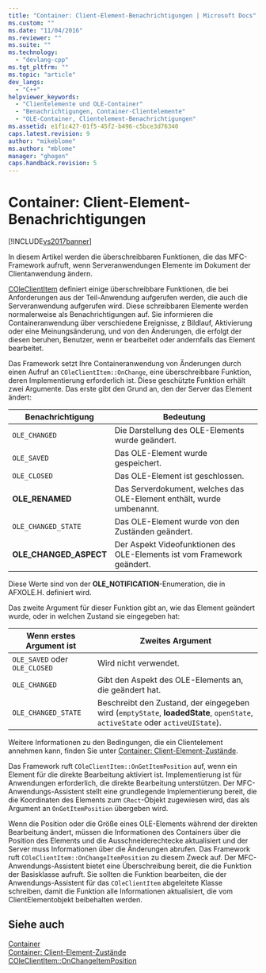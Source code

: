 ```yaml
---
title: "Container: Client-Element-Benachrichtigungen | Microsoft Docs"
ms.custom: ""
ms.date: "11/04/2016"
ms.reviewer: ""
ms.suite: ""
ms.technology: 
  - "devlang-cpp"
ms.tgt_pltfrm: ""
ms.topic: "article"
dev_langs: 
  - "C++"
helpviewer_keywords: 
  - "Clientelemente und OLE-Container"
  - "Benachrichtigungen, Container-Clientelemente"
  - "OLE-Container, Clientelement-Benachrichtigungen"
ms.assetid: e1f1c427-01f5-45f2-b496-c5bce3d76340
caps.latest.revision: 9
author: "mikeblome"
ms.author: "mblome"
manager: "ghogen"
caps.handback.revision: 5
---
```

# Container: Client-Element-Benachrichtigungen
[!INCLUDE[vs2017banner](../assembler/inline/includes/vs2017banner.md)]

In diesem Artikel werden die überschreibbaren Funktionen, die das MFC\-Framework aufruft, wenn Serveranwendungen Elemente im Dokument der Clientanwendung ändern.  
  
 [COleClientItem](../mfc/reference/coleclientitem-class.md) definiert einige überschreibbare Funktionen, die bei Anforderungen aus der Teil\-Anwendung aufgerufen werden, die auch die Serveranwendung aufgerufen wird.  Diese schreibbaren Elemente werden normalerweise als Benachrichtigungen auf.  Sie informieren die Containeranwendung über verschiedene Ereignisse, z Bildlauf, Aktivierung oder eine Meinungsänderung, und von den Änderungen, die erfolgt der diesen beruhen, Benutzer, wenn er bearbeitet oder andernfalls das Element bearbeitet.  
  
 Das Framework setzt Ihre Containeranwendung von Änderungen durch einen Aufruf an `COleClientItem::OnChange`, eine überschreibbare Funktion, deren Implementierung erforderlich ist.  Diese geschützte Funktion erhält zwei Argumente.  Das erste gibt den Grund an, den der Server das Element ändert:  
  
|Benachrichtigung|Bedeutung|  
|----------------------|---------------|  
|`OLE_CHANGED`|Die Darstellung des OLE\-Elements wurde geändert.|  
|`OLE_SAVED`|Das OLE\-Element wurde gespeichert.|  
|`OLE_CLOSED`|Das OLE\-Element ist geschlossen.|  
|**OLE\_RENAMED**|Das Serverdokument, welches das OLE\-Element enthält, wurde umbenannt.|  
|`OLE_CHANGED_STATE`|Das OLE\-Element wurde von den Zuständen geändert.|  
|**OLE\_CHANGED\_ASPECT**|Der Aspekt Videofunktionen des OLE\-Elements ist vom Framework geändert.|  
  
 Diese Werte sind von der **OLE\_NOTIFICATION**\-Enumeration, die in AFXOLE.H. definiert wird.  
  
 Das zweite Argument für dieser Funktion gibt an, wie das Element geändert wurde, oder in welchen Zustand sie eingegeben hat:  
  
|Wenn erstes Argument ist|Zweites Argument|  
|------------------------------|----------------------|  
|`OLE_SAVED` oder `OLE_CLOSED`|Wird nicht verwendet.|  
|`OLE_CHANGED`|Gibt den Aspekt des OLE\-Elements an, die geändert hat.|  
|`OLE_CHANGED_STATE`|Beschreibt den Zustand, der eingegeben wird \(`emptyState`, **loadedState**, `openState`, `activeState` oder `activeUIState`\).|  
  
 Weitere Informationen zu den Bedingungen, die ein Clientelement annehmen kann, finden Sie unter [Container: Client\-Element\-Zustände](../mfc/containers-client-item-states.md).  
  
 Das Framework ruft `COleClientItem::OnGetItemPosition` auf, wenn ein Element für die direkte Bearbeitung aktiviert ist.  Implementierung ist für Anwendungen erforderlich, die direkte Bearbeitung unterstützen.  Der MFC\-Anwendungs\-Assistent stellt eine grundlegende Implementierung bereit, die die Koordinaten des Elements zum `CRect`\-Objekt zugewiesen wird, das als Argument an `OnGetItemPosition` übergeben wird.  
  
 Wenn die Position oder die Größe eines OLE\-Elements während der direkten Bearbeitung ändert, müssen die Informationen des Containers über die Position des Elements und die Ausschneiderechtecke aktualisiert und der Server muss Informationen über die Änderungen abrufen.  Das Framework ruft `COleClientItem::OnChangeItemPosition` zu diesem Zweck auf.  Der MFC\-Anwendungs\-Assistent bietet eine Überschreibung bereit, die die Funktion der Basisklasse aufruft.  Sie sollten die Funktion bearbeiten, die der Anwendungs\-Assistent für das `COleClientItem` abgeleitete Klasse schreiben, damit die Funktion alle Informationen aktualisiert, die vom ClientElementobjekt beibehalten werden.  
  
## Siehe auch  
 [Container](../mfc/containers.md)   
 [Container: Client\-Element\-Zustände](../mfc/containers-client-item-states.md)   
 [COleClientItem::OnChangeItemPosition](../Topic/COleClientItem::OnChangeItemPosition.md)